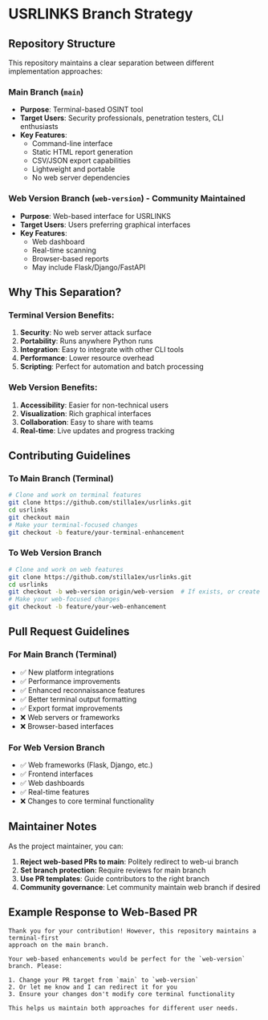 # USRLINKS Branch Strategy

## Repository Structure

This repository maintains a clear separation between different implementation approaches:

### Main Branch (`main`)
- **Purpose**: Terminal-based OSINT tool
- **Target Users**: Security professionals, penetration testers, CLI enthusiasts
- **Key Features**:
  - Command-line interface
  - Static HTML report generation
  - CSV/JSON export capabilities
  - Lightweight and portable
  - No web server dependencies

### Web Version Branch (`web-version`) - Community Maintained
- **Purpose**: Web-based interface for USRLINKS
- **Target Users**: Users preferring graphical interfaces
- **Key Features**:
  - Web dashboard
  - Real-time scanning
  - Browser-based reports
  - May include Flask/Django/FastAPI

## Why This Separation?

### Terminal Version Benefits:
1. **Security**: No web server attack surface
2. **Portability**: Runs anywhere Python runs
3. **Integration**: Easy to integrate with other CLI tools
4. **Performance**: Lower resource overhead
5. **Scripting**: Perfect for automation and batch processing

### Web Version Benefits:
1. **Accessibility**: Easier for non-technical users
2. **Visualization**: Rich graphical interfaces
3. **Collaboration**: Easy to share with teams
4. **Real-time**: Live updates and progress tracking

## Contributing Guidelines

### To Main Branch (Terminal)
```bash
# Clone and work on terminal features
git clone https://github.com/stilla1ex/usrlinks.git
cd usrlinks
git checkout main
# Make your terminal-focused changes
git checkout -b feature/your-terminal-enhancement
```

### To Web Version Branch
```bash
# Clone and work on web features
git clone https://github.com/stilla1ex/usrlinks.git
cd usrlinks
git checkout -b web-version origin/web-version  # If exists, or create new
# Make your web-focused changes
git checkout -b feature/your-web-enhancement
```

## Pull Request Guidelines

### For Main Branch (Terminal)
- ✅ New platform integrations
- ✅ Performance improvements
- ✅ Enhanced reconnaissance features
- ✅ Better terminal output formatting
- ✅ Export format improvements
- ❌ Web servers or frameworks
- ❌ Browser-based interfaces

### For Web Version Branch
- ✅ Web frameworks (Flask, Django, etc.)
- ✅ Frontend interfaces
- ✅ Web dashboards
- ✅ Real-time features
- ❌ Changes to core terminal functionality

## Maintainer Notes

As the project maintainer, you can:

1. **Reject web-based PRs to main**: Politely redirect to web-ui branch
2. **Set branch protection**: Require reviews for main branch
3. **Use PR templates**: Guide contributors to the right branch
4. **Community governance**: Let community maintain web branch if desired

## Example Response to Web-Based PR

```
Thank you for your contribution! However, this repository maintains a terminal-first 
approach on the main branch. 

Your web-based enhancements would be perfect for the `web-version` branch. Please:

1. Change your PR target from `main` to `web-version`
2. Or let me know and I can redirect it for you
3. Ensure your changes don't modify core terminal functionality

This helps us maintain both approaches for different user needs.
```
